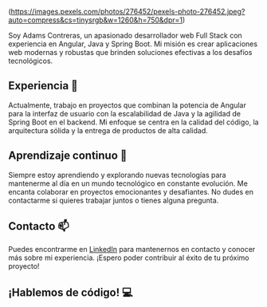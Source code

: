(https://images.pexels.com/photos/276452/pexels-photo-276452.jpeg?auto=compress&cs=tinysrgb&w=1260&h=750&dpr=1)

Soy Adams Contreras, un apasionado desarrollador web Full Stack con experiencia en Angular, Java y Spring Boot. Mi misión es crear aplicaciones web modernas y robustas que brinden soluciones efectivas a los desafíos tecnológicos.

## Experiencia 💼

Actualmente, trabajo en proyectos que combinan la potencia de Angular para la interfaz de usuario con la escalabilidad de Java y la agilidad de Spring Boot en el backend. Mi enfoque se centra en la calidad del código, la arquitectura sólida y la entrega de productos de alta calidad.

## Aprendizaje continuo 🚀

Siempre estoy aprendiendo y explorando nuevas tecnologías para mantenerme al día en un mundo tecnológico en constante evolución. Me encanta colaborar en proyectos emocionantes y desafiantes. No dudes en contactarme si quieres trabajar juntos o tienes alguna pregunta.

## Contacto 📫

Puedes encontrarme en [LinkedIn](https://www.linkedin.com/in/adams-contreras-390762215/) para mantenernos en contacto y conocer más sobre mi experiencia. ¡Espero poder contribuir al éxito de tu próximo proyecto!

## ¡Hablemos de código! 💻

